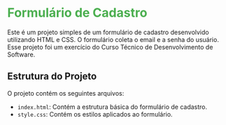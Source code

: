 # <span style="color:#4CAF50;">Formulário de Cadastro</span>

Este é um projeto simples de um formulário de cadastro desenvolvido utilizando HTML e CSS. O formulário coleta o email e a senha do usuário. Esse projeto foi um exercício do Curso Técnico de Desenvolvimento de Software.

## Estrutura do Projeto

O projeto contém os seguintes arquivos:

- `index.html`: Contém a estrutura básica do formulário de cadastro.
- `style.css`: Contém os estilos aplicados ao formulário.

